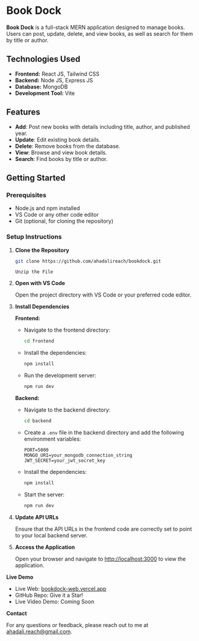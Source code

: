 # Book Dock

**Book Dock** is a full-stack MERN application designed to manage books. Users can post, update, delete, and view books, as well as search for them by title or author.

## Technologies Used

- **Frontend:** React JS, Tailwind CSS
- **Backend:** Node JS, Express JS
- **Database:** MongoDB
- **Development Tool:** Vite

## Features

- **Add**: Post new books with details including title, author, and published year.
- **Update**: Edit existing book details.
- **Delete**: Remove books from the database.
- **View**: Browse and view book details.
- **Search**: Find books by title or author.

## Getting Started

### Prerequisites

- Node.js and npm installed
- VS Code or any other code editor
- Git (optional, for cloning the repository)

### Setup Instructions

1. **Clone the Repository**

    ```bash
    git clone https://github.com/ahadalireach/bookdock.git
    ```

    `Unzip the File`

2. **Open with VS Code**

   Open the project directory with VS Code or your preferred code editor.

3. **Install Dependencies**

   **Frontend:**
   
    - Navigate to the frontend directory:

      ```bash
      cd frontend
      ```

    - Install the dependencies:

      ```bash
      npm install
      ```

    - Run the development server:

      ```bash
      npm run dev
      ```

   **Backend:**
   
    - Navigate to the backend directory:

      ```bash
      cd backend
      ```

    - Create a `.env` file in the backend directory and add the following environment variables:

      ```env
      PORT=5000
      MONGO_URI=your_mongodb_connection_string
      JWT_SECRET=your_jwt_secret_key
      ```

    - Install the dependencies:

      ```bash
      npm install
      ```

    - Start the server:

      ```bash
      npm run dev
      ```

4. **Update API URLs**

   Ensure that the API URLs in the frontend code are correctly set to point to your local backend server.

5. **Access the Application**

   Open your browser and navigate to [http://localhost:3000](http://localhost:3000) to view the application.

**Live Demo**

- Live Web: [bookdock-web.vercel.app](https://bookdock-web.vercel.app)
- GitHub Repo: Give it a Star!
- Live Video Demo: Coming Soon

**Contact**

For any questions or feedback, please reach out to me at [ahadali.reach@gmail.com](mailto:ahadali.reach@gmail.com).

